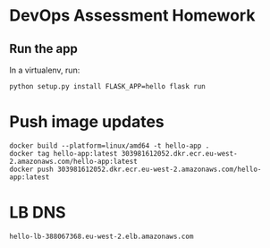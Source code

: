 # DevOps Assessment Homework  

## Run the app

In a virtualenv, run:

    python setup.py install FLASK_APP=hello flask run

# Push image updates
```
docker build --platform=linux/amd64 -t hello-app .
docker tag hello-app:latest 303981612052.dkr.ecr.eu-west-2.amazonaws.com/hello-app:latest
docker push 303981612052.dkr.ecr.eu-west-2.amazonaws.com/hello-app:latest
```

# LB DNS
```
hello-lb-388067368.eu-west-2.elb.amazonaws.com
```